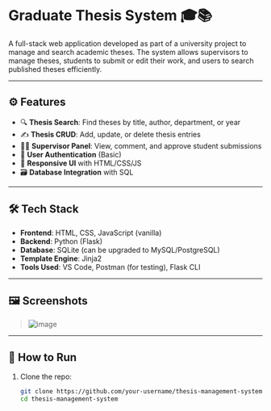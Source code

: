 # Graduate Thesis System 🎓📚

A full-stack web application developed as part of a university project to manage and search academic theses. The system allows supervisors to manage theses, students to submit or edit their work, and users to search published theses efficiently.

---

## ⚙️ Features

- 🔍 **Thesis Search**: Find theses by title, author, department, or year
- ✍️ **Thesis CRUD**: Add, update, or delete thesis entries
- 👨‍🏫 **Supervisor Panel**: View, comment, and approve student submissions
- 🔐 **User Authentication** (Basic)
- 📄 **Responsive UI** with HTML/CSS/JS
- 🗃️ **Database Integration** with SQL

---

## 🛠️ Tech Stack

- **Frontend**: HTML, CSS, JavaScript (vanilla)
- **Backend**: Python (Flask)
- **Database**: SQLite (can be upgraded to MySQL/PostgreSQL)
- **Template Engine**: Jinja2
- **Tools Used**: VS Code, Postman (for testing), Flask CLI

---

## 🖼️ Screenshots

> ![image](https://github.com/user-attachments/assets/4c424bfd-6abe-4d95-9ef2-a41425408bee)


---

## 🚀 How to Run

1. Clone the repo:
   ```bash
   git clone https://github.com/your-username/thesis-management-system.git
   cd thesis-management-system
 
